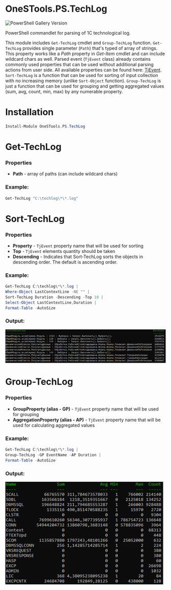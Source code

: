 # OneSTools.PS.TechLog

![PowerShell Gallery Version](https://img.shields.io/powershellgallery/v/OneSTools.PS.TechLog?style=plastic)

PowerShell commandlet for parsing of 1C technological log.  

This module includes `Get-TechLog` cmdlet and `Group-TechLog` function. `Get-TechLog` provides single parameter (`Path`) that's typed of array of strings. This property works like a *Path* property in *Get-Item* cmdlet and can include wildcard chars as well. Parsed event (`TjEvent` class) already contains commonly used properties that can be used without additional parsing actions from user side. All available properties can be found here: [TjEvent](https://github.com/akpaevj/OneSTools.PS.TechLog/blob/master/TjEvent.cs). `Sort-TechLog` is a function that can be used for sorting of input collection with no increasing memory (unlike `Sort-Object` function). `Group-TechLog` is just a function that can be used for grouping and getting aggregated values (sum, avg, count, min, max) by any numerable property.

# Installation
```powershell
Install-Module OneSTools.PS.TechLog
```

# Get-TechLog
### Properties
- **Path** - array of paths (can include wildcard chars)  
### Example:
```powershell
Get-TechLog "C:\techlog\*\*.log"
```

# Sort-TechLog
### Properties
- **Property** - `TjEvent` property name that will be used for sorting
- **Top** - `TjEvent` elements quantity should be taken 
- **Descending** - Indicates that Sort-TechLog sorts the objects in descending order. The default is ascending order.
### Example:
```powershell
Get-TechLog C:\techlog\*\*.log | 
Where-Object LastContextLine -NE "" | 
Sort-TechLog Duration -Descending -Top 10 | 
Select-Object LastContextLine,Duration | 
Format-Table -AutoSize
```
### Output:
![Sort-TechLog](screenshots/sort-techlog-output.png)

# Group-TechLog
### Properties
- **GroupProperty (alias - GP)** - `TjEvent` property name that will be used for grouping  
- **AggregationProperty (alias - AP)** - `TjEvent` property name that will be used for calculating aggregated values
### Example:
```powershell
Get-TechLog C:\techlog\*\*.log | 
Group-TechLog -GP EventName -AP Duration | 
Format-Table -AutoSize
```
### Output:
![Group-TechLog](screenshots/group-techlog-output.png)